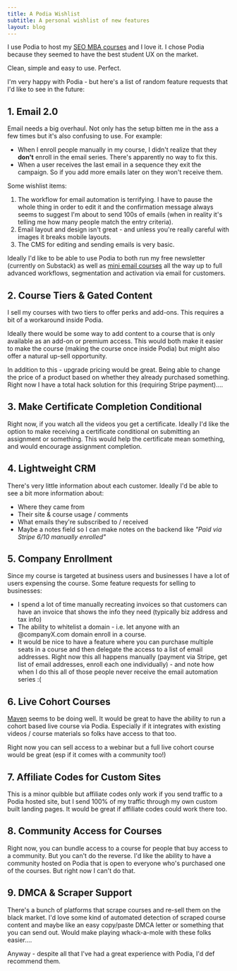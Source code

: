```yaml
---
title: A Podia Wishlist
subtitle: A personal wishlist of new features
layout: blog
---
```


I use Podia to host my [SEO MBA courses](https://seomba.com/courses/) and I love it. I chose Podia because they seemed to have the best student UX on the market.

Clean, simple and easy to use. Perfect.

I'm very happy with Podia - but here's a list of random feature requests that I'd like to see in the future:

## 1. Email 2.0

Email needs a big overhaul. Not only has the setup bitten me in the ass a few times but it's also confusing to use. For example:

* When I enroll people manually in my course, I didn't realize that they **don't** enroll in the email series. There's apparently no way to fix this.
* When a user receives the last email in a sequence they exit the campaign. So if you add more emails later on they won't receive them.

Some wishlist items:

1. The workflow for email automation is terrifying. I have to pause the whole thing in order to edit it and the confirmation message always seems to suggest I'm about to send 100s of emails (when in reality it's telling me how many people match the entry criteria).
2. Email layout and design isn't great - and unless you're really careful with images it breaks mobile layouts.
3. The CMS for editing and sending emails is very basic.

Ideally I'd like to be able to use Podia to both run my free newsletter (currently on Substack) as well as [mini email courses](https://emailbasedcourse.com/) all the way up to full advanced workflows, segmentation and activation via email for customers.

## 2. Course Tiers & Gated Content

I sell my courses with two tiers to offer perks and add-ons. This requires a bit of a workaround inside Podia.

Ideally there would be some way to add content to a course that is only available as an add-on or premium access. This would both make it easier to make the course (making the course once inside Podia) but might also offer a natural up-sell opportunity.

In addition to this - upgrade pricing would be great. Being able to change the price of a product based on whether they already purchased something. Right now I have a total hack solution for this (requiring Stripe payment)....

## 3. Make Certificate Completion Conditional

Right now, if you watch all the videos you get a certificate. Ideally I'd like the option to make receiving a certificate conditional on submitting an assignment or something. This would help the certificate mean something, and would encourage assignment completion.

## 4. Lightweight CRM

There's very little information about each customer. Ideally I'd be able to see a bit more information about:

* Where they came from
* Their site & course usage / comments
* What emails they're subscribed to / received
* Maybe a notes field so I can make notes on the backend like *"Paid via Stripe 6/10 manually enrolled"*

## 5. Company Enrollment

Since my course is targeted at business users and businesses I have a lot of users expensing the course. Some feature requests for selling to businesses:

* I spend a lot of time manually recreating invoices so that customers can have an invoice that shows the info they need (typically biz address and tax info)
* The ability to whitelist a domain - i.e. let anyone with an @companyX.com domain enroll in a course.
* It would be nice to have a feature where you can purchase multiple seats in a course and then delegate the access to a list of email addresses. Right now this all happens manually (payment via Stripe, get list of email addresses, enroll each one individually) - and note how when I do this all of those people never receive the email automation series :(

## 6. Live Cohort Courses

[Maven](https://maven.com/) seems to be doing well. It would be great to have the ability to run a cohort based live course via Podia. Especially if it integrates with existing videos / course materials so folks have access to that too.

Right now you can sell access to a webinar but a full live cohort course would be great (esp if it comes with a community too!)

## 7. Affiliate Codes for Custom Sites

This is a minor quibble but affiliate codes only work if you send traffic to a Podia hosted site, but I send 100% of my traffic through my own custom built landing pages. It would be great if affiliate codes could work there too.

## 8. Community Access for Courses

Right now, you can bundle access to a course for people that buy access to a community. But you can't do the reverse. I'd like the ability to have a community hosted on Podia that is open to everyone who's purchased one of the courses. But right now I can't do that.

## 9. DMCA & Scraper Support

There's a bunch of platforms that scrape courses and re-sell them on the black market. I'd love some kind of automated detection of scraped course content and maybe like an easy copy/paste DMCA letter or something that you can send out. Would make playing whack-a-mole with these folks easier....

Anyway - despite all that I've had a great experience with Podia, I'd def recommend them.